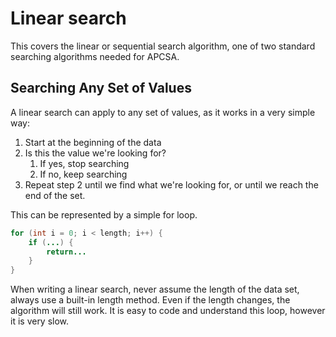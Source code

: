 # Linear search

This covers the linear or sequential search algorithm, one of two standard searching algorithms needed for APCSA. 

## Searching Any Set of Values

A linear search can apply to any set of values, as it works in a very simple way:
1. Start at the beginning of the data
2. Is this the value we're looking for?
    1. If yes, stop searching
    2. If no, keep searching
3. Repeat step 2 until we find what we're looking for, or until we reach the end of the set. 

This can be represented by a simple for loop. 

``` java
for (int i = 0; i < length; i++) {
    if (...) {
        return...
    }
}
```

When writing a linear search, never assume the length of the data set, always use a built-in length method. Even if the length changes, the algorithm will still work. It is easy to code and understand this loop, however it is very slow.